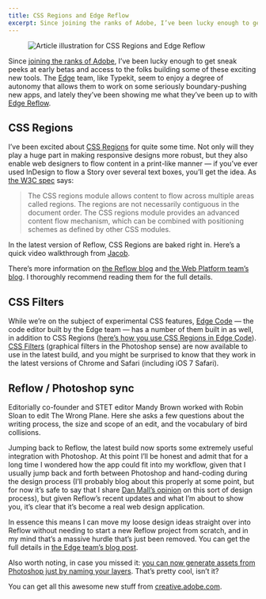 ```yaml
---
title: CSS Regions and Edge Reflow
excerpt: Since joining the ranks of Adobe, I’ve been lucky enough to get sneak peeks at early betas and access to the folks building some of these exciting new tools.
---
```

<figure>
	<img src="http://elliotjaystocks.com/assets/52456837c0d7cd34fe000336/article_regions_reflow.png" alt="Article illustration for CSS Regions and Edge Reflow">
</figure>

<p>Since <a href="http://elliotjaystocks.com/blog/hello-typekit/">joining the ranks of Adobe</a>, I’ve been lucky enough to get sneak peeks at early betas and access to the folks building some of these exciting new tools. The <a href="http://html.adobe.com/edge/">Edge</a> team, like Typekit, seem to enjoy a degree of autonomy that allows them to work on some seriously boundary-pushing new apps, and lately they’ve been showing me what they’ve been up to with <a href="http://html.adobe.com/edge/reflow/">Edge Reflow</a>.</p>
<h2><span class="caps">CSS</span> Regions</h2>
<p>I’ve been excited about <a href="http://html.adobe.com/webplatform/layout/regions/"><span class="caps">CSS</span> Regions</a> for quite some time. Not only will they play a huge part in making responsive designs more robust, but they also enable web designers to flow content in a print-like manner — if you’ve ever used InDesign to flow a Story over several text boxes, you’ll get the idea. As <a href="http://dev.w3.org/csswg/css-regions/">the W3C spec</a> says:</p>
<blockquote><p>The <span class="caps">CSS</span> regions module allows content to flow across multiple areas called regions. The regions are not necessarily contiguous in the document order. The <span class="caps">CSS</span> regions module provides an advanced content flow mechanism, which can be combined with positioning schemes as defined by other <span class="caps">CSS</span> modules.</p></blockquote>
<p>In the latest version of Reflow, <span class="caps">CSS</span> Regions are baked right in. Here’s a quick video walkthrough from <a href="http://twitter.com/jacobsurber">Jacob</a>.</p>

<p>There’s more information on <a href="http://blogs.adobe.com/edgereflow/2013/09/24/the-future-of-responsive-layouts-is-here/">the Reflow blog</a> and <a href="http://blogs.adobe.com/webplatform/2013/09/23/design-next-generation-responsive-designs-for-ios7-with-edge-reflow-cc-and-css-regions-a-story-of-collaboration/">the Web Platform team’s blog</a>. I thoroughly recommend reading them for the full details.</p>
<h2><span class="caps">CSS</span> Filters</h2>
<p>While we’re on the subject of experimental <span class="caps">CSS</span> features, <a href="http://html.adobe.com/edge/code/">Edge Code</a> — the code editor built by the Edge team — has a number of them built in as well, in addition to <span class="caps">CSS</span> Regions (<a href="http://blogs.adobe.com/edgecode/2013/09/24/edge-code-supports-css-regions/">here’s how you use <span class="caps">CSS</span> Regions in Edge Code</a>). <a href="http://html.adobe.com/webplatform/graphics/customfilters/"><span class="caps">CSS</span> Filters</a> (graphical filters in the Photoshop sense) are now available to use in the latest build, and you might be surprised to know that they work in the latest versions of Chrome and Safari (including iOS 7 Safari).</p>
<h2>Reflow / Photoshop sync</h2>
<p class="note left">Editorially co-founder and STET editor Mandy Brown worked with Robin Sloan to edit The Wrong Plane. Here she asks a few questions about the writing process, the size and scope of an edit, and the vocabulary of bird collisions.</p>
<p>Jumping back to Reflow, the latest build now sports some extremely useful integration with Photoshop. At this point I’ll be honest and admit that for a long time I wondered how the app could fit into my workflow, given that I usually jump back and forth between Photoshop and hand-coding during the design process (I’ll probably blog about this properly at some point, but for now it’s safe to say that I share <a href="http://danielmall.com/articles/the-post-psd-era/">Dan Mall’s opinion</a> on this sort of design process), but given Reflow’s recent updates and what I’m about to show you, it’s clear that it’s become a real web design application.</p>

<p>In essence this means I can move my loose design ideas straight over into Reflow without needing to start a new Reflow project from scratch, and in my mind that’s a massive hurdle that’s just been removed. You can get the full details in <a href="http://blogs.adobe.com/edgereflow/2013/09/09/photoshop-reflow/">the Edge team’s blog post</a>.</p>
<p>Also worth noting, in case you missed it: <a href="http://blogs.adobe.com/photoshopdotcom/2013/09/introducing-adobe-generator-for-photoshop-cc.html">you can now generate assets from Photoshop just by naming your layers</a>. That’s pretty cool, isn’t it?</p>
<p>You can get all this awesome new stuff from <a href="http://creative.adobe.com/">creative.adobe.com</a>.</p>
